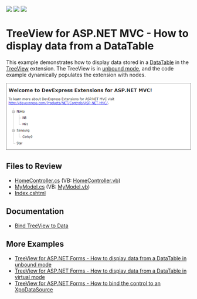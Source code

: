 <!-- default badges list -->
![](https://img.shields.io/endpoint?url=https://codecentral.devexpress.com/api/v1/VersionRange/128552549/14.1.3%2B)
[![](https://img.shields.io/badge/Open_in_DevExpress_Support_Center-FF7200?style=flat-square&logo=DevExpress&logoColor=white)](https://supportcenter.devexpress.com/ticket/details/E2944)
[![](https://img.shields.io/badge/📖_How_to_use_DevExpress_Examples-e9f6fc?style=flat-square)](https://docs.devexpress.com/GeneralInformation/403183)
<!-- default badges end -->
# TreeView for ASP.NET MVC - How to display data from a DataTable
This example demonstrates how to display data stored in a [DataTable](https://learn.microsoft.com/en-us/dotnet/api/system.data.datatable?view=net-7.0) in the [TreeView](https://docs.devexpress.com/AspNetMvc/DevExpress.Web.Mvc.TreeViewExtension) extension. The TreeView is in [unbound mode](https://docs.devexpress.com/AspNetMvc/10346/components/site-navigation-and-layout/tree-view/binding-to-data/unbound-mode), and the code example dynamically populates the extension with nodes.

![Display Data from a DataTable in TreeView](image.png)

## Files to Review

* [HomeController.cs](./CS/Controllers/HomeController.cs) (VB: [HomeController.vb](./VB/Controllers/HomeController.vb))
* [MyModel.cs](./CS/Models/MyModel.cs) (VB: [MyModel.vb](./VB/Models/MyModel.vb))
* [Index.cshtml](./CS/Views/Home/Index.cshtml)

## Documentation

* [Bind TreeView to Data](https://docs.devexpress.com/AspNetMvc/10331/components/site-navigation-and-layout/tree-view/binding-to-data)

## More Examples

* [TreeView for ASP.NET Forms - How to display data from a DataTable in unbound mode](https://github.com/DevExpress-Examples/how-to-bind-the-aspxtreeview-to-plain-data-unbound-mode-e2873)
* [TreeView for ASP.NET Forms - How to display data from a DataTable in virtual mode](https://github.com/DevExpress-Examples/how-to-bind-the-aspxtreeview-to-plain-data-virtual-mode-e2872)
* [TreeView for ASP.NET Forms - How to bind the control to an XpoDataSource](https://github.com/DevExpress-Examples/how-to-bind-the-aspxtreeview-with-associated-objects-or-the-xpohierarchicaldatasource-e2875)
